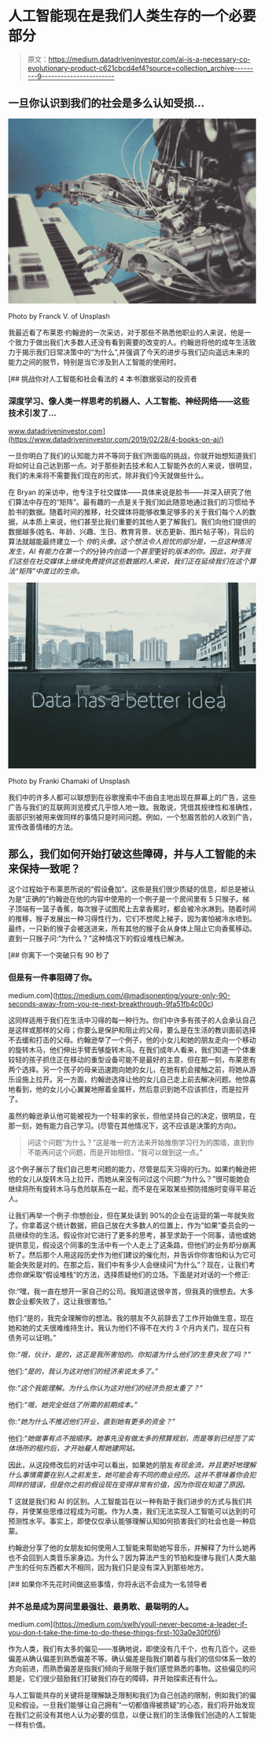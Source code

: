 # 人工智能现在是我们人类生存的一个必要部分

> 原文：<https://medium.datadriveninvestor.com/ai-is-a-necessary-co-evolutionary-product-c621cbcd4ef4?source=collection_archive---------9----------------------->

## 一旦你认识到我们的社会是多么认知受损…

![](img/b1ab5aeceed2ef35a96f43b16cc94b92.png)

Photo by Franck V. of Unsplash

我最近看了布莱恩·约翰逊的一次采访，对于那些不熟悉他职业的人来说，他是一个致力于做出我们大多数人还没有看到需要的改变的人。约翰逊将他的成年生活致力于揭示我们日常决策中的“为什么”,并强调了今天的进步与我们迈向遥远未来的能力之间的脱节，特别是当它涉及到人工智能的使用时。

[](https://www.datadriveninvestor.com/2019/02/28/4-books-on-ai/) [## 挑战你对人工智能和社会看法的 4 本书|数据驱动的投资者

### 深度学习、像人类一样思考的机器人、人工智能、神经网络——这些技术引发了…

www.datadriveninvestor.com](https://www.datadriveninvestor.com/2019/02/28/4-books-on-ai/) 

一旦你明白了我们的认知能力并不等同于我们所面临的挑战，你就开始想知道我们将如何让自己达到那一点。对于那些剥去技术和人工智能外衣的人来说，很明显，我们的未来将不需要我们现在的形式，除非我们今天就做些什么。

在 Bryan 的采访中，他专注于社交媒体——具体来说是脸书——并深入研究了他们算法中存在的“矩阵”。最有趣的一点是关于我们如此随意地通过我们的习惯给予脸书的数据。随着时间的推移，社交媒体将能够收集足够多的关于我们每个人的数据，从本质上来说，他们甚至比我们重要的其他人更了解我们。我们向他们提供的数据越多(姓名、年龄、兴趣、生日、教育背景、状态更新、图片帖子等)，背后的算法就越能最终建立一个 *你*的*头像。这个想法令人担忧的部分是，一旦这种情况发生，AI 有能力在第一个的*分钟*内创造一个甚至*更好的*版本的你。因此，对于我们这些在社交媒体上继续免费提供这些数据的人来说，我们正在延续我们在这个算法“矩阵”中度过的生命。*

![](img/082e6c0b5fbaa1232436f7eed03dfe37.png)

Photo by Franki Chamaki of Unsplash

我们中的许多人都可以联想到在谷歌搜索中不由自主地出现在屏幕上的广告，这些广告与我们的互联网浏览模式几乎惊人地一致。我敢说，凭借其规律性和准确性，面部识别被用来做同样的事情只是时间问题。例如，一个愁眉苦脸的人收到广告，宣传改善情绪的方法。

## 那么，我们如何开始打破这些障碍，并与人工智能的未来保持一致呢？

这个过程始于布莱恩所说的“假设叠加”。这些是我们很少质疑的信息，却总是被认为是“正确的”约翰逊在他的内容中使用的一个例子是一个房间里有 5 只猴子。梯子顶端有一篮子香蕉，每次猴子试图爬上去拿香蕉时，都会被冷水淋到。随着时间的推移，猴子发展出一种习得性行为，它们不想爬上梯子，因为害怕被冷水喷到。最终，一只新的猴子会被送进来，所有其他的猴子会从身体上阻止它向香蕉移动。直到一只猴子问:“为什么？”这种情况下的假设堆栈已解决。

[](https://medium.com/@madisonepting/youre-only-90-seconds-away-from-you-re-next-breakthrough-9fa51fb4c00c) [## 你离下一个突破只有 90 秒了

### 但是有一件事阻碍了你。

medium.com](https://medium.com/@madisonepting/youre-only-90-seconds-away-from-you-re-next-breakthrough-9fa51fb4c00c) 

这同样适用于我们在生活中习得的每一种行为。你们中许多有孩子的人会承认自己是这样或那样的父母；你要么是保护和阻止的父母，要么是在生活的教训面前选择不去缓和打击的父母。约翰逊举了一个例子，他的小女儿和她的朋友走向一个移动的旋转木马，他们伸出手臂去够旋转木马。在我们成年人看来，我们知道一个体重较轻的孩子抓住正在移动的重型设备可能不是最好的主意，但在那一刻，布莱恩有两个选择。另一个孩子的母亲迅速跑向她的女儿，在她有机会接触之前，将她从游乐设施上拉开。另一方面，约翰逊选择让他的女儿自己走上前去解决问题。他惊喜地看到，他的女儿小心翼翼地擦着金属杆，然后意识到她不应该抓住，而是拉开了。

虽然约翰逊承认他可能被视为一个轻率的家长，但他坚持自己的决定，很明显，在那一刻，她有能力自己学习。(尽管在其他情况下，这不应该是决策的方向)。

> 问这个问题“为什么？”这是唯一的方法来开始推倒学习行为的围墙，直到你不能再问这个问题，而是开始相信，“我可以做到这一点。”

这个例子展示了我们自己思考问题的能力，尽管是后天习得的行为。如果约翰逊把他的女儿从旋转木马上拉开，而她从来没有问过这个问题:“为什么？”很可能她会继续将所有旋转木马与危险联系在一起，而不是在采取某些预防措施时变得平易近人。

让我们再举一个例子:你想创业，但在某处读到 90%的企业在运营的第一年就失败了。你拿着这个统计数据，把自己放在大多数人的位置上，作为“如果”委员会的一员继续你的生活。假设你对它进行了更多的思考，甚至求助于一个同事，请他或她提供意见，假设这个同事的生活中有一个人走上了这条路，但他们的业务却分崩离析了。然后那个人用这段历史作为他们建议的催化剂，并告诉你你害怕和认为它可能会失败是对的。在那之后，我们中有多少人会继续问“为什么”？现在，让我们考虑你*做*采取“假设堆栈”的方法，选择质疑他们的立场。下面是对对话的一个修正:

你:“嘿，我一直在想开一家自己的公司。我知道这很辛苦，但我真的很想去。大多数企业都失败了，这让我很害怕。”

他们:“是的，我完全理解你的想法。我的朋友不久前辞去了工作开始做生意，现在她和她的丈夫很难维持生计。我认为他们不得不在大约 3 个月内关门，现在只有债务可以证明。”

你:*“哦，伙计，是的，这正是我所害怕的。你知道为什么他们的生意失败了吗？”*

他们:*“是的，我认为这对他们的经济来说太多了。”*

你:*“这个我能理解。为什么你认为这对他们的经济负担太重了？”*

他们:*“哦，她完全低估了所需的前期成本。”*

你:*“她为什么不推迟他们开业，直到她有更多的资金？”*

他们:*“她做事有点不按顺序。她事先没有做太多的预算规划，而是等到已经签了实体场所的租约后，才开始雇人帮她建网站。*

因此，从这段修改后的对话中可以看出，如果她的朋友*有现金流，并且更好地理解什么事情需要在别人之前发生，她可能会有不同的商业经历。这并不意味着你会犯同样的错误，但是你之前的假设现在变得非常有价值，因为你现在知道了原因。*

T 这就是我们和 AI 的区别。人工智能旨在以一种有助于我们进步的方式与我们共存，并使某些思维过程成为可能。作为人类，我们无法实现人工智能可以达到的可预测性水平。事实上，即使仅仅承认能够理解认知如何损害我们的社会也是一种启蒙。

约翰逊分享了他的女朋友如何使用人工智能来帮助她写音乐，并解释了为什么她再也不会回到人类音乐家身边。为什么？因为算法产生的节拍和旋律与我们人类大脑产生的任何东西都大不相同，因为我们只是没有深入到那些地方。

[](https://medium.com/swlh/youll-never-become-a-leader-if-you-don-t-take-the-time-to-do-these-things-first-103a0e30f0f6) [## 如果你不先花时间做这些事情，你将永远不会成为一名领导者

### 并不总是成为房间里最强壮、最勇敢、最聪明的人。

medium.com](https://medium.com/swlh/youll-never-become-a-leader-if-you-don-t-take-the-time-to-do-these-things-first-103a0e30f0f6) 

作为人类，我们有太多的偏见——准确地说，即使没有几千个，也有几百个。这些偏差从确认偏差到熟悉偏差不等。确认偏差是指我们朝着与我们的信仰体系一致的方向前进，而熟悉偏差是指我们倾向于局限于我们感觉熟悉的事物。这些偏见的问题是，它们很少鼓励我们打破我们存在的障碍，并开始探索还有什么。

与人工智能共存的关键将是理解缺乏限制和我们为自己创造的限制，例如我们的偏见和假设。一旦我们能够让自己拥有“一切都值得被质疑”的心态，我们将开始发现在我们之前没有其他人认为必要的信息，以便让我们的生活像我们创造的人工智能一样有价值。